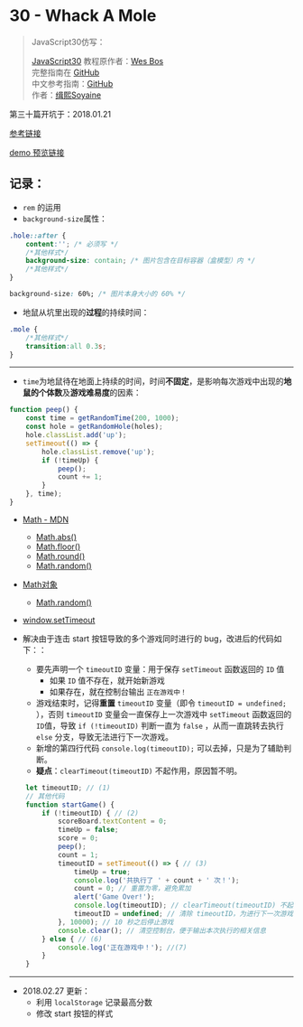 # 30 - Whack A Mole

> JavaScript30仿写：
>
> [JavaScript30](https://javascript30.com) 教程原作者：[Wes Bos](https://github.com/wesbos)    
> 完整指南在 [GitHub](https://github.com/wesbos/JavaScript30)  
> 中文参考指南：[GitHub](https://github.com/soyaine/JavaScript30)  
> 作者：[缉熙Soyaine](https://github.com/soyaine)

第三十篇开坑于：2018.01.21

[参考链接](https://github.com/wesbos/JavaScript30/tree/master/30%20-%20Whack%20A%20Mole)

[demo 预览链接](https://hehe1111.github.io/js_demo/js30/30%20-%20Whack%20A%20Mole/)

## 记录：

- `rem` 的运用
- `background-size`属性：
```css
.hole::after {
    content:''; /* 必须写 */
    /*其他样式*/
    background-size: contain; /* 图片包含在目标容器（盒模型）内 */
    /*其他样式*/
}
```

```css
background-size: 60%; /* 图片本身大小的 60% */
```

- 地鼠从坑里出现的**过程**的持续时间：
```css
.mole {
    /*其他样式*/
    transition:all 0.3s;
}
```

---

- `time`为地鼠待在地面上持续的时间，时间**不固定**，是影响每次游戏中出现的**地鼠的个体数**及**游戏难易度**的因素：
```javascript
function peep() {
    const time = getRandomTime(200, 1000);
    const hole = getRandomHole(holes);
    hole.classList.add('up');
    setTimeout(() => {
        hole.classList.remove('up');
        if (!timeUp) {
            peep();
            count += 1;
        }
    }, time);
}
```

- [Math - MDN](https://developer.mozilla.org/zh-CN/docs/Web/JavaScript/Reference/Global_Objects/Math)
    - [Math.abs()](https://developer.mozilla.org/zh-CN/docs/Web/JavaScript/Reference/Global_Objects/Math/abs)
    - [Math.floor()](https://developer.mozilla.org/zh-CN/docs/Web/JavaScript/Reference/Global_Objects/Math/floor)
    - [Math.round()](https://developer.mozilla.org/zh-CN/docs/Web/JavaScript/Reference/Global_Objects/Math/round)
    - [Math.random()](https://developer.mozilla.org/zh-CN/docs/Web/JavaScript/Reference/Global_Objects/Math/random)
- [Math对象](http://javascript.ruanyifeng.com/stdlib/math.html)
    - [Math.random()](http://javascript.ruanyifeng.com/stdlib/math.html#toc2)
- [window.setTimeout](https://developer.mozilla.org/zh-CN/docs/Web/API/Window/setTimeout)

- 解决由于连击 start 按钮导致的多个游戏同时进行的 bug，改进后的代码如下：：
    - 要先声明一个 `timeoutID` 变量：用于保存 `setTimeout` 函数返回的 `ID` 值
        - 如果 `ID` 值不存在，就开始新游戏
        - 如果存在，就在控制台输出 `正在游戏中！`
    - 游戏结束时，记得**重置** `timeoutID` 变量（即令 `timeoutID = undefined;` ），否则 `timeoutID` 变量会一直保存上一次游戏中 `setTimeout` 函数返回的`ID`值，导致 `if (!timeoutID)` 判断一直为 `false` ，从而一直跳转去执行 `else` 分支，导致无法进行下一次游戏。
    - 新增的第四行代码 `console.log(timeoutID);` 可以去掉，只是为了辅助判断。
    - **疑点**：`clearTimeout(timeoutID)` 不起作用，原因暂不明。
```javascript
    let timeoutID; // (1)
    // 其他代码
    function startGame() {
        if (!timeoutID) { // (2)
            scoreBoard.textContent = 0;
            timeUp = false;
            score = 0;
            peep();
            count = 1;
            timeoutID = setTimeout(() => { // (3)
                timeUp = true;
                console.log('共执行了 ' + count + ' 次！');
                count = 0; // 重置为零，避免累加
                alert('Game Over!');
                console.log(timeoutID); // clearTimeout(timeoutID) 不起作用 (4)
                timeoutID = undefined; // 清除 timeoutID，为进行下一次游戏做准备 (5)
            }, 10000); // 10 秒之后停止游戏
            console.clear(); // 清空控制台，便于输出本次执行的相关信息
        } else { // (6)
            console.log('正在游戏中！'); //(7)
        }
    }
```

---
- 2018.02.27 更新：
    - 利用 `localStorage` 记录最高分数
    - 修改 start 按钮的样式